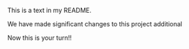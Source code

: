 This is a text in my README. 

We have made significant changes to this project additional


Now this is your turn!!